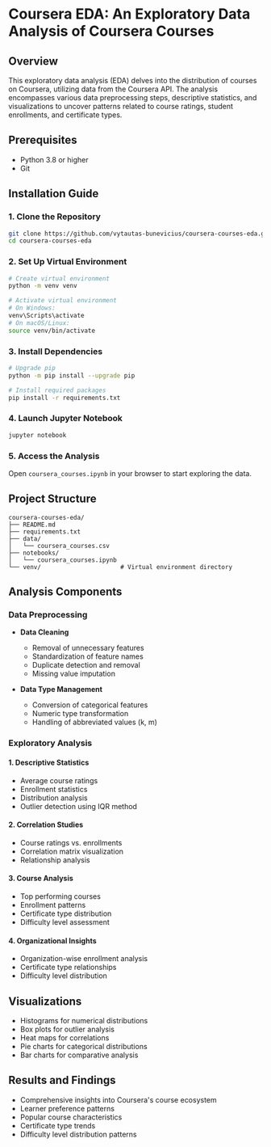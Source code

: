 # Coursera EDA: An Exploratory Data Analysis of Coursera Courses

## Overview

This exploratory data analysis (EDA) delves into the distribution of courses on Coursera, utilizing data from the Coursera API. The analysis encompasses various data preprocessing steps, descriptive statistics, and visualizations to uncover patterns related to course ratings, student enrollments, and certificate types.

## Prerequisites

- Python 3.8 or higher
- Git

## Installation Guide

### 1. Clone the Repository

```bash
git clone https://github.com/vytautas-bunevicius/coursera-courses-eda.git
cd coursera-courses-eda
```

### 2. Set Up Virtual Environment

```bash
# Create virtual environment
python -m venv venv

# Activate virtual environment
# On Windows:
venv\Scripts\activate
# On macOS/Linux:
source venv/bin/activate
```

### 3. Install Dependencies

```bash
# Upgrade pip
python -m pip install --upgrade pip

# Install required packages
pip install -r requirements.txt
```

### 4. Launch Jupyter Notebook

```bash
jupyter notebook
```

### 5. Access the Analysis

Open `coursera_courses.ipynb` in your browser to start exploring the data.

## Project Structure

```
coursera-courses-eda/
├── README.md
├── requirements.txt
├── data/
│   └── coursera_courses.csv
├── notebooks/
│   └── coursera_courses.ipynb
└── venv/                      # Virtual environment directory
```

## Analysis Components

### Data Preprocessing

- **Data Cleaning**

  - Removal of unnecessary features
  - Standardization of feature names
  - Duplicate detection and removal
  - Missing value imputation

- **Data Type Management**
  - Conversion of categorical features
  - Numeric type transformation
  - Handling of abbreviated values (k, m)

### Exploratory Analysis

#### 1. Descriptive Statistics

- Average course ratings
- Enrollment statistics
- Distribution analysis
- Outlier detection using IQR method

#### 2. Correlation Studies

- Course ratings vs. enrollments
- Correlation matrix visualization
- Relationship analysis

#### 3. Course Analysis

- Top performing courses
- Enrollment patterns
- Certificate type distribution
- Difficulty level assessment

#### 4. Organizational Insights

- Organization-wise enrollment analysis
- Certificate type relationships
- Difficulty level distribution

## Visualizations

- Histograms for numerical distributions
- Box plots for outlier analysis
- Heat maps for correlations
- Pie charts for categorical distributions
- Bar charts for comparative analysis

## Results and Findings

- Comprehensive insights into Coursera's course ecosystem
- Learner preference patterns
- Popular course characteristics
- Certificate type trends
- Difficulty level distribution patterns
